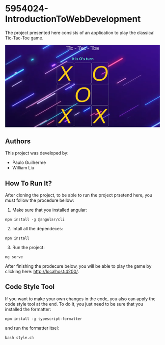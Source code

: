 # 5954024-IntroductionToWebDevelopment
The project presented here consists of an application to play the classical Tic-Tac-Toe game.

![Tic-Tac-Toe Board](https://github.com/Pauloguilhermepp/5954024-IntroductionToWebDevelopment/blob/main/images/board.png)

## Authors
This project was developed by:
* Paulo Guilherme
* William Liu

## How To Run It?
After cloning the project, to be able to run the project prsetend here, you must follow the procedure bellow:

1. Make sure that you installed angular:
```
npm install -g @angular/cli
```

2. Intall all the dependeces:
```
npm install
```

3. Run the project:
```
ng serve
```

After finishing the prodecure below, you will be able to play the game by clicking here: [http://localhost:4200/](http://localhost:4200/).
## Code Style Tool
If you want to make your own changes in the code, you also can apply the code style tool at the end. To do it, you just need to be sure that you installed the formatter:
```
npm install -g typescript-formatter
```
and run the formatter itsel:
```
bash style.sh
```
